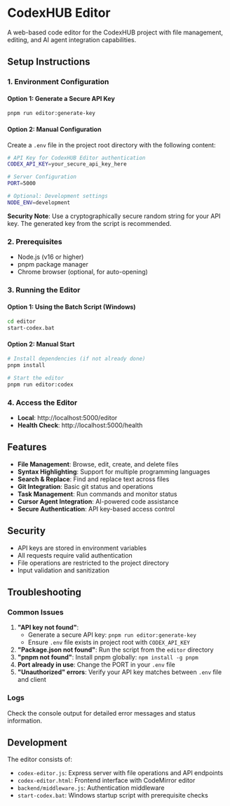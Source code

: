 # CodexHUB Editor

A web-based code editor for the CodexHUB project with file management, editing, and AI agent integration capabilities.

## Setup Instructions

### 1. Environment Configuration

#### Option 1: Generate a Secure API Key
```bash
pnpm run editor:generate-key
```

#### Option 2: Manual Configuration
Create a `.env` file in the project root directory with the following content:

```bash
# API Key for CodexHUB Editor authentication
CODEX_API_KEY=your_secure_api_key_here

# Server Configuration
PORT=5000

# Optional: Development settings
NODE_ENV=development
```

**Security Note**: Use a cryptographically secure random string for your API key. The generated key from the script is recommended.

### 2. Prerequisites

- Node.js (v16 or higher)
- pnpm package manager
- Chrome browser (optional, for auto-opening)

### 3. Running the Editor

#### Option 1: Using the Batch Script (Windows)
```bash
cd editor
start-codex.bat
```

#### Option 2: Manual Start
```bash
# Install dependencies (if not already done)
pnpm install

# Start the editor
pnpm run editor:codex
```

### 4. Access the Editor

- **Local**: http://localhost:5000/editor
- **Health Check**: http://localhost:5000/health

## Features

- **File Management**: Browse, edit, create, and delete files
- **Syntax Highlighting**: Support for multiple programming languages
- **Search & Replace**: Find and replace text across files
- **Git Integration**: Basic git status and operations
- **Task Management**: Run commands and monitor status
- **Cursor Agent Integration**: AI-powered code assistance
- **Secure Authentication**: API key-based access control

## Security

- API keys are stored in environment variables
- All requests require valid authentication
- File operations are restricted to the project directory
- Input validation and sanitization

## Troubleshooting

### Common Issues

1. **"API key not found"**: 
   - Generate a secure API key: `pnpm run editor:generate-key`
   - Ensure `.env` file exists in project root with `CODEX_API_KEY`
2. **"Package.json not found"**: Run the script from the `editor` directory
3. **"pnpm not found"**: Install pnpm globally: `npm install -g pnpm`
4. **Port already in use**: Change the PORT in your `.env` file
5. **"Unauthorized" errors**: Verify your API key matches between `.env` file and client

### Logs

Check the console output for detailed error messages and status information.

## Development

The editor consists of:
- `codex-editor.js`: Express server with file operations and API endpoints
- `codex-editor.html`: Frontend interface with CodeMirror editor
- `backend/middleware.js`: Authentication middleware
- `start-codex.bat`: Windows startup script with prerequisite checks
